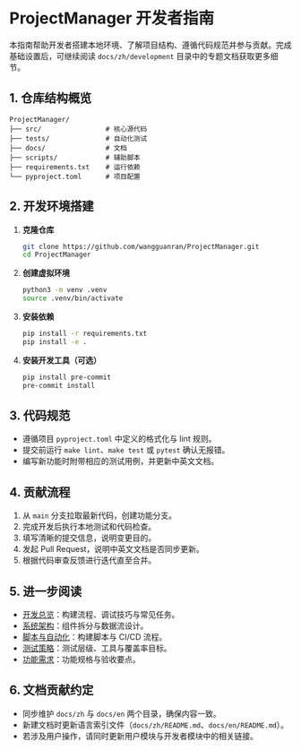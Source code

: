 # ProjectManager 开发者指南

本指南帮助开发者搭建本地环境、了解项目结构、遵循代码规范并参与贡献。完成基础设置后，可继续阅读 `docs/zh/development` 目录中的专题文档获取更多细节。

## 1. 仓库结构概览

```text
ProjectManager/
├── src/                # 核心源代码
├── tests/              # 自动化测试
├── docs/               # 文档
├── scripts/            # 辅助脚本
├── requirements.txt    # 运行依赖
└── pyproject.toml      # 项目配置
```

## 2. 开发环境搭建

1. **克隆仓库**
   ```bash
   git clone https://github.com/wangguanran/ProjectManager.git
   cd ProjectManager
   ```
2. **创建虚拟环境**
   ```bash
   python3 -m venv .venv
   source .venv/bin/activate
   ```
3. **安装依赖**
   ```bash
   pip install -r requirements.txt
   pip install -e .
   ```
4. **安装开发工具（可选）**
   ```bash
   pip install pre-commit
   pre-commit install
   ```

## 3. 代码规范

- 遵循项目 `pyproject.toml` 中定义的格式化与 lint 规则。
- 提交前运行 `make lint`、`make test` 或 `pytest` 确认无报错。
- 编写新功能时附带相应的测试用例，并更新中英文文档。

## 4. 贡献流程

1. 从 `main` 分支拉取最新代码，创建功能分支。
2. 完成开发后执行本地测试和代码检查。
3. 填写清晰的提交信息，说明变更目的。
4. 发起 Pull Request，说明中英文文档是否同步更新。
5. 根据代码审查反馈进行迭代直至合并。

## 5. 进一步阅读

- [开发总览](../development/README.md)：构建流程、调试技巧与常见任务。
- [系统架构](../development/architecture.md)：组件拆分与数据流设计。
- [脚本与自动化](../development/scripts.md)：构建脚本与 CI/CD 流程。
- [测试策略](../development/testing.md)：测试层级、工具与覆盖率目标。
- [功能需求](../requirements/requirements.md)：功能规格与验收要点。

## 6. 文档贡献约定

- 同步维护 `docs/zh` 与 `docs/en` 两个目录，确保内容一致。
- 新建文档时更新语言索引文件（`docs/zh/README.md`、`docs/en/README.md`）。
- 若涉及用户操作，请同时更新用户模块与开发者模块中的相关链接。
